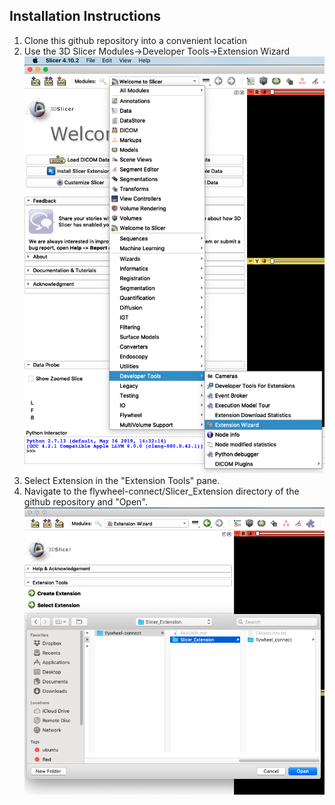 ## Installation Instructions
1. Clone this github repository into a convenient location
2. Use the 3D Slicer Modules->Developer Tools->Extension Wizard
   ![Extension Wizard](./Images/ExtensionWizard.png)
3. Select Extension in the "Extension Tools" pane.
4. Navigate to the flywheel-connect/Slicer_Extension directory of the github repository and "Open".
	![Browse to Extension](./Images/BrowseToExtension.png)
